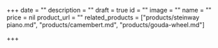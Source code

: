 +++
date = ""
description = ""
draft = true
id = ""
image = ""
name = ""
price = nil
product_url = ""
related_products = ["products/steinway piano.md", "products/camembert.md", "products/gouda-wheel.md"]

+++
